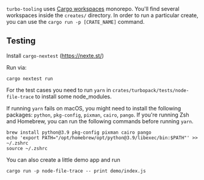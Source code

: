 `turbo-tooling` uses [Cargo workspaces][workspaces] monorepo. You'll find
several workspaces inside the `creates/` directory. In order to run a particular
create, you can use the `cargo run -p [CRATE_NAME]` command.

## Testing

Install `cargo-nextest` (https://nexte.st/)

Run via:
```shell
cargo nextest run
```

For the test cases you need to run `yarn` in `crates/turbopack/tests/node-file-trace` to install some node_modules.

If running `yarn` fails on macOS, you might need to install the following packages: `python`, `pkg-config`, `pixman`, `cairo`, `pango`. If you're running Zsh and Homebrew, you can run the following commands before running `yarn`.
```
brew install python@3.9 pkg-config pixman cairo pango
echo 'export PATH="/opt/homebrew/opt/python@3.9/libexec/bin:$PATH"' >> ~/.zshrc
source ~/.zshrc
```

You can also create a little demo app and run
```shell
cargo run -p node-file-trace -- print demo/index.js
```

[workspaces]: https://doc.rust-lang.org/book/ch14-03-cargo-workspaces.html
